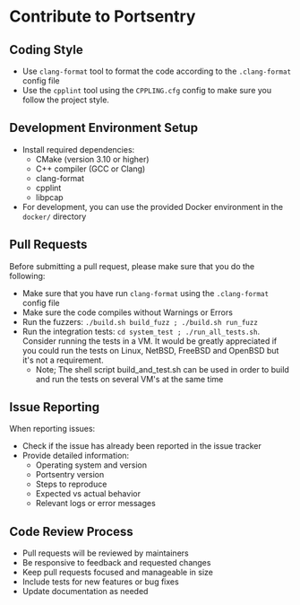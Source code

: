 # Contribute to Portsentry

## Coding Style

+ Use ``clang-format`` tool to format the code according to the ``.clang-format`` config file
+ Use the ``cpplint`` tool using the ``CPPLING.cfg`` config to make sure you follow the project style.

## Development Environment Setup

+ Install required dependencies:
  - CMake (version 3.10 or higher)
  - C++ compiler (GCC or Clang)
  - clang-format
  - cpplint
  - libpcap
+ For development, you can use the provided Docker environment in the ``docker/`` directory

## Pull Requests

Before submitting a pull request, please make sure that you do the following:

+ Make sure that you have run ``clang-format`` using the ``.clang-format`` config file
+ Make sure the code compiles without Warnings or Errors
+ Run the fuzzers: ``./build.sh build_fuzz ; ./build.sh run_fuzz``
+ Run the integration tests: ``cd system_test ; ./run_all_tests.sh``. Consider running the tests in a VM. It would be greatly appreciated if you could run the tests on Linux, NetBSD, FreeBSD and OpenBSD but it's not a requirement.
  - Note; The shell script build_and_test.sh can be used in order to build and run the tests on several VM's at the same time

## Issue Reporting

When reporting issues:
+ Check if the issue has already been reported in the issue tracker
+ Provide detailed information:
  - Operating system and version
  - Portsentry version
  - Steps to reproduce
  - Expected vs actual behavior
  - Relevant logs or error messages

## Code Review Process

+ Pull requests will be reviewed by maintainers
+ Be responsive to feedback and requested changes
+ Keep pull requests focused and manageable in size
+ Include tests for new features or bug fixes
+ Update documentation as needed
